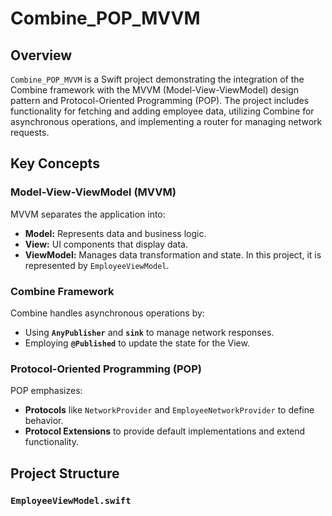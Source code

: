 # Combine_POP_MVVM

## Overview

`Combine_POP_MVVM` is a Swift project demonstrating the integration of the Combine framework with the MVVM (Model-View-ViewModel) design pattern and Protocol-Oriented Programming (POP). The project includes functionality for fetching and adding employee data, utilizing Combine for asynchronous operations, and implementing a router for managing network requests.

## Key Concepts

### Model-View-ViewModel (MVVM)

MVVM separates the application into:

- **Model:** Represents data and business logic.
- **View:** UI components that display data.
- **ViewModel:** Manages data transformation and state. In this project, it is represented by `EmployeeViewModel`.

### Combine Framework

Combine handles asynchronous operations by:

- Using **`AnyPublisher`** and **`sink`** to manage network responses.
- Employing **`@Published`** to update the state for the View.

### Protocol-Oriented Programming (POP)

POP emphasizes:

- **Protocols** like `NetworkProvider` and `EmployeeNetworkProvider` to define behavior.
- **Protocol Extensions** to provide default implementations and extend functionality.

## Project Structure

### `EmployeeViewModel.swift`


